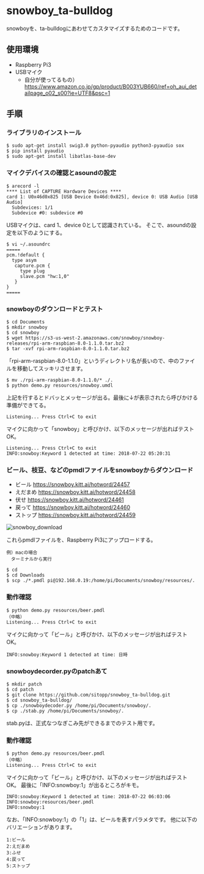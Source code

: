 # snowboy_ta-bulldog


snowboyを、ta-bulldogにあわせてカスタマイズするためのコードです。


## 使用環境
- Raspberry Pi3
- USBマイク
  - 自分が使ってるもの）https://www.amazon.co.jp/gp/product/B003YUB660/ref=oh_aui_detailpage_o02_s00?ie=UTF8&psc=1


## 手順


### ライブラリのインストール
```
$ sudo apt-get install swig3.0 python-pyaudio python3-pyaudio sox
$ pip install pyaudio
$ sudo apt-get install libatlas-base-dev
```

### マイクデバイスの確認とasoundの設定

```
$ arecord -l
**** List of CAPTURE Hardware Devices ****
card 1: U0x46d0x825 [USB Device 0x46d:0x825], device 0: USB Audio [USB Audio]
  Subdevices: 1/1
  Subdevice #0: subdevice #0

```

USBマイクは、card 1、device 0として認識されている。
そこで、asoundの設定を以下のようにする。

```
$ vi ~/.asoundrc
=====
pcm.!default {
  type asym
   capture.pcm {
     type plug
     slave.pcm "hw:1,0"
   }
}
=====
```

### snowboyのダウンロードとテスト


```
$ cd Documents
$ mkdir snowboy
$ cd snowboy
$ wget https://s3-us-west-2.amazonaws.com/snowboy/snowboy-releases/rpi-arm-raspbian-8.0-1.1.0.tar.bz2
$ tar -xvf rpi-arm-raspbian-8.0-1.1.0.tar.bz2 
```
「rpi-arm-raspbian-8.0-1.1.0」というディレクトリ名が長いので、中のファイルを移動してスッキリさせます。
```
$ mv ./rpi-arm-raspbian-8.0-1.1.0/* ./.
$ python demo.py resources/snowboy.umdl
```


上記を行するとドバッとメッセージが出る。最後に↓が表示されたら呼びかける準備ができてる。

```
Listening... Press Ctrl+C to exit
```

マイクに向かって「snowboy」と呼びかけ、以下のメッセージが出ればテストOK。

```
Listening... Press Ctrl+C to exit
INFO:snowboy:Keyword 1 detected at time: 2018-07-22 05:20:31
```


### ビール、枝豆、などのpmdlファイルをsnowboyからダウンロード

- ビール https://snowboy.kitt.ai/hotword/24457
- えだまめ https://snowboy.kitt.ai/hotword/24458
- 伏せ https://snowboy.kitt.ai/hotword/24461
- 戻って https://snowboy.kitt.ai/hotword/24460
- ストップ https://snowboy.kitt.ai/hotword/24459

![snowboy_download](https://user-images.githubusercontent.com/1670181/43042778-e2f9083e-8dbf-11e8-986a-af42b2f3bb25.png)

これらpmdlファイルを、Raspberry Pi3にアップロードする。

```
例）macの場合
　ターミナルから実行

$ cd 
$ cd Downloads
$ scp ./*.pmdl pi@192.168.0.19:/home/pi/Documents/snowboy/resources/.
```
### 動作確認

```
$ python demo.py resources/beer.pmdl
（中略）
Listening... Press Ctrl+C to exit
```

マイクに向かって「ビール」と呼びかけ、以下のメッセージが出ればテストOK。

```
INFO:snowboy:Keyword 1 detected at time: 日時
```

### snowboydecorder.pyのpatchあて


```
$ mkdir patch
$ cd patch
$ git clone https://github.com/sitopp/snowboy_ta-bulldog.git
$ cd snowboy_ta-bulldog/
$ cp ./snowboydecoder.py /home/pi/Documents/snowboy/.
$ cp ./stab.py /home/pi/Documents/snowboy/.
```
stab.pyは、正式なつなぎこみ先ができるまでのテスト用です。


### 動作確認

```
$ python demo.py resources/beer.pmdl
（中略）
Listening... Press Ctrl+C to exit
```

マイクに向かって「ビール」と呼びかけ、以下のメッセージが出ればテストOK。
最後に「INFO:snowboy:1」が出るところがキモ。

```
INFO:snowboy:Keyword 1 detected at time: 2018-07-22 06:03:06
INFO:snowboy:resources/beer.pmdl
INFO:snowboy:1
```

なお、「INFO:snowboy:1」の「1」は、ビールを表すパラメタです。
他に以下のバリエーションがあります。

```
1:ビール 
2:えだまめ
3:ふせ
4:戻って
5:ストップ
```

